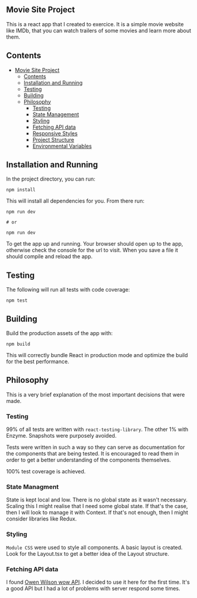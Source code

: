 ## Movie Site Project

This is a react app that I created to exercice.
It is a simple movie website like IMDb, that you can watch trailers of some movies and learn more about them.

## Contents

- [Movie Site Project](#movie-site-project)
  - [Contents](#contents)
  - [Installation and Running](#installation-and-running)
  - [Testing](#testing)
  - [Building](#building)
  - [Philosophy](#philosophy)
    - [Testing](#testing)
    - [State Management](#state-management)
    - [Styling](#styling)
    - [Fetching API data](#fetching-API-data)
    - [Responsive Styles](#responsive-styles)
    - [Project Structure](#project-structure)
    - [Environmental Variables](#environmental-variables)

## Installation and Running

In the project directory, you can run:

```shell
npm install
```

This will install all dependencies for you. From there run:

```shell
npm run dev

# or

npm run dev
```

To get the app up and running. Your browser should open up to the app, otherwise check the console
for the url to visit. When you save a file it should compile and reload the app.

## Testing

The following will run all tests with code coverage:

```shell
npm test
```

## Building

Build the production assets of the app with:

```shell
npm build
```

This will correctly bundle React in production mode and optimize the build for the best performance.

## Philosophy

This is a very brief explanation of the most important decisions that were made.

### Testing

99% of all tests are written with `react-testing-library`. The other 1% with Enzyme. Snapshots were purposely avoided.

Tests were written in such a way so they can serve as documentation for the components that are being tested. It is encouraged to read them in order to get a better understanding of the components themselves.

100% test coverage is achieved.

### State Managment

State is kept local and low. There is no global state as it wasn't necessary. Scaling this I might realise that I need some global state. If that's the case, then I will look to manage it with Context. If that's not enough, then I might consider libraries like Redux.

### Styling

`Module CSS` were used to style all components. A basic layout is created. Look for the Layout.tsx to get a better idea of the Layout structure.

### Fetching API data

I found [Owen Wilson wow API](https://owen-wilson-wow-api.onrender.com/). I decided to use it here for the first time. It's a good API but I had a lot of problems with server respond some times.
